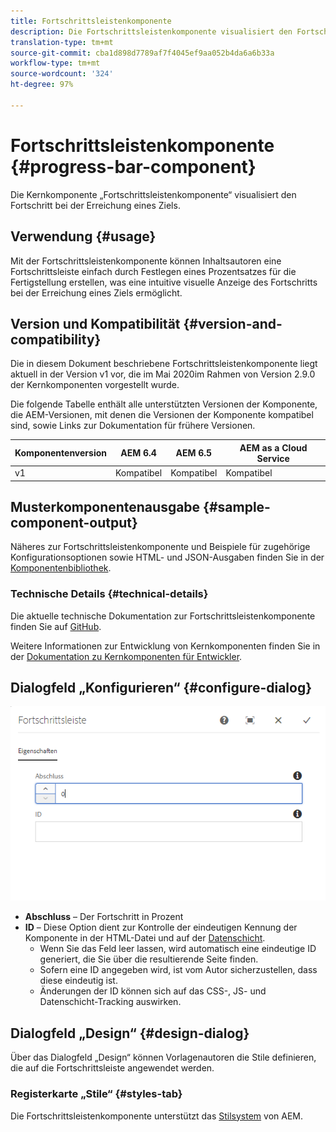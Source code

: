 ```yaml
---
title: Fortschrittsleistenkomponente
description: Die Fortschrittsleistenkomponente visualisiert den Fortschritt bei der Erreichung eines Ziels.
translation-type: tm+mt
source-git-commit: cba1d898d7789af7f4045ef9aa052b4da6a6b33a
workflow-type: tm+mt
source-wordcount: '324'
ht-degree: 97%

---
```



# Fortschrittsleistenkomponente {#progress-bar-component}

Die Kernkomponente „Fortschrittsleistenkomponente“ visualisiert den Fortschritt bei der Erreichung eines Ziels.

## Verwendung {#usage}

Mit der Fortschrittsleistenkomponente können Inhaltsautoren eine Fortschrittsleiste einfach durch Festlegen eines Prozentsatzes für die Fertigstellung erstellen, was eine intuitive visuelle Anzeige des Fortschritts bei der Erreichung eines Ziels ermöglicht.

## Version und Kompatibilität {#version-and-compatibility}

Die in diesem Dokument beschriebene Fortschrittsleistenkomponente liegt aktuell in der Version v1 vor, die im Mai 2020im Rahmen von Version 2.9.0 der Kernkomponenten vorgestellt wurde.

Die folgende Tabelle enthält alle unterstützten Versionen der Komponente, die AEM-Versionen, mit denen die Versionen der Komponente kompatibel sind, sowie Links zur Dokumentation für frühere Versionen.

| Komponentenversion | AEM 6.4 | AEM 6.5 | AEM as a Cloud Service |
|---|---|---|---|
| v1 | Kompatibel | Kompatibel | Kompatibel |

## Musterkomponentenausgabe {#sample-component-output}

Näheres zur Fortschrittsleistenkomponente und Beispiele für zugehörige Konfigurationsoptionen sowie HTML- und JSON-Ausgaben finden Sie in der [Komponentenbibliothek](https://adobe.com/go/aem_cmp_library_progressbar).

### Technische Details {#technical-details}

Die aktuelle technische Dokumentation zur Fortschrittsleistenkomponente finden Sie auf [GitHub](https://adobe.com/go/aem_cmp_tech_progress_v1_de).

Weitere Informationen zur Entwicklung von Kernkomponenten finden Sie in der [Dokumentation zu Kernkomponenten für Entwickler](/help/developing/overview.md).

## Dialogfeld „Konfigurieren“ {#configure-dialog}

![Dialogfeld „Bearbeiten“ der Fortschrittsleistenkomponente](/help/assets/progress-bar-edit.png)

* **Abschluss** – Der Fortschritt in Prozent
* **ID** – Diese Option dient zur Kontrolle der eindeutigen Kennung der Komponente in der HTML-Datei und auf der [Datenschicht](/help/developing/data-layer/overview.md).
   * Wenn Sie das Feld leer lassen, wird automatisch eine eindeutige ID generiert, die Sie über die resultierende Seite finden.
   * Sofern eine ID angegeben wird, ist vom Autor sicherzustellen, dass diese eindeutig ist.
   * Änderungen der ID können sich auf das CSS-, JS- und Datenschicht-Tracking auswirken.

## Dialogfeld „Design“ {#design-dialog}

Über das Dialogfeld „Design“ können Vorlagenautoren die Stile definieren, die auf die Fortschrittsleiste angewendet werden.

### Registerkarte „Stile“ {#styles-tab}

Die Fortschrittsleistenkomponente unterstützt das [Stilsystem](/help/get-started/authoring.md#component-styling) von AEM.
